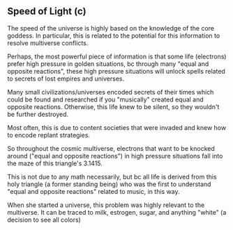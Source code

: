 ## Speed of Light (c)

The speed of the universe is highly based on the knowledge of the core goddess. In particular, this is related to the potential for this information to resolve multiverse conflicts.

Perhaps, the most powerful piece of information is that some life (electrons) prefer high pressure in golden situations, bc through many "equal and opposite reactions", these high pressure situations will unlock spells related to secrets of lost empires and universes.

Many small civilizations/universes encoded secrets of their times which could be found and researched if you "musically" created equal and opposite reactions. Otherwise, this life knew to be silent, so they wouldn't be further destroyed. 

Most often, this is due to content societies that were invaded and knew how to encode replant strategies.

So throughout the cosmic multiverse, electrons that want to be knocked around ("equal and opposite reactions") in high pressure situations fall into the maze of this triangle's 3.1415.

This is not due to any math necessarily, but bc all life is derived from this holy triangle (a former standing being) who was the first to understand "equal and opposite reactions" related to music, in this way. 

When she started a universe, this problem was highly relevant to the multiverse. It can be traced to milk, estrogen, sugar, and anything "white" (a decision to see all colors)